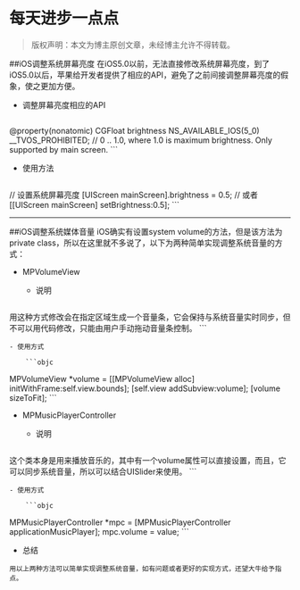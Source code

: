 # 每天进步一点点

> 版权声明：本文为博主原创文章，未经博主允许不得转载。

##iOS调整系统屏幕亮度
	在iOS5.0以前，无法直接修改系统屏幕亮度，到了iOS5.0以后，苹果给开发者提供了相应的API，避免了之前间接调整屏幕亮度的假象，使之更加方便。

- 调整屏幕亮度相应的API


	```objc
@property(nonatomic) CGFloat brightness NS_AVAILABLE_IOS(5_0) __TVOS_PROHIBITED;        // 0 .. 1.0, where 1.0 is maximum brightness. Only supported by main screen.
	```

- 使用方法


	```objc
// 设置系统屏幕亮度
[UIScreen mainScreen].brightness = 0.5;
// 或者
[[UIScreen mainScreen] setBrightness:0.5];
	```

---

##iOS调整系统媒体音量
	iOS确实有设置system volume的方法，但是该方法为private class，所以在这里就不多说了，以下为两种简单实现调整系统音量的方式：

- MPVolumeView

	- 说明
	 
		```
用这种方式修改会在指定区域生成一个音量条，它会保持与系统音量实时同步，但不可以用代码修改，只能由用户手动拖动音量条控制。
		```

	- 使用方式
		
		```objc
MPVolumeView *volume = [[MPVolumeView alloc] initWithFrame:self.view.bounds];
[self.view addSubview:volume];
[volume sizeToFit];
		```

- MPMusicPlayerController

	- 说明
	 
		```
这个类本身是用来播放音乐的，其中有一个volume属性可以直接设置，而且，它可以同步系统音量，所以可以结合UISlider来使用。
		```

	- 使用方式
		
		```objc
MPMusicPlayerController *mpc = [MPMusicPlayerController applicationMusicPlayer];
mpc.volume = value;
		```
		
- 总结


```
用以上两种方法可以简单实现调整系统音量，如有问题或者更好的实现方式，还望大牛给予指点。
```

